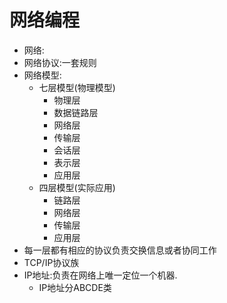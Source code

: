 # 网络编程
- 网络:
- 网络协议:一套规则
- 网络模型:
    - 七层模型(物理模型)
        - 物理层
        - 数据链路层
        - 网络层
        - 传输层
        - 会话层
        - 表示层
        - 应用层
    - 四层模型(实际应用)
        - 链路层
        - 网络层
        - 传输层
        - 应用层
- 每一层都有相应的协议负责交换信息或者协同工作
- TCP/IP协议族
- IP地址:负责在网络上唯一定位一个机器.
    - IP地址分ABCDE类
        
        
        